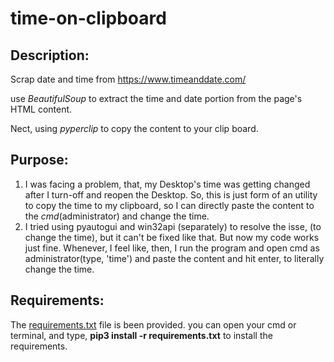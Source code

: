 # time-on-clipboard

## Description:

Scrap date and time from <a href="https://www.timeanddate.com/">https://www.timeanddate.com/</a>

use <em>BeautifulSoup</em> to extract the time and date portion from the page's HTML content.

Nect, using <em>pyperclip</em> to copy the content to your clip board.


## Purpose:

1. I was facing a problem, that, my Desktop's time was getting changed after I turn-off and reopen the Desktop.
  So, this is just form of an utility to copy the time to my clipboard, so I can directly paste the content to
   the <em>cmd</em>(administrator) and change the time.
2. I tried using pyautogui and win32api (separately) to resolve the isse, (to change the time), but it can't be fixed
  like that. But now my code works just fine.
  Whenever, I feel like, then, I run the program and open cmd as administrator(type, 'time') and paste the content and hit enter,
  to literally change the time.

## Requirements:
The <a href="https://github.com/Tuhin-thinks/time-on-clipboard/blob/master/requirements.txt">requirements.txt</a> file is been provided. you can open your cmd or terminal, and type, <strong>pip3 install -r requirements.txt</strong>
to install the requirements.
